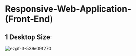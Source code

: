 # Responsive-Web-Application-(Front-End)
## 1 Desktop Size:

![ezgif-3-539e09f270](https://github.com/Yassine-Karimi/Responsive-Web-Application--Front-End-/assets/66490404/8804aec9-e346-4d7f-9e98-ba59811786b2)
